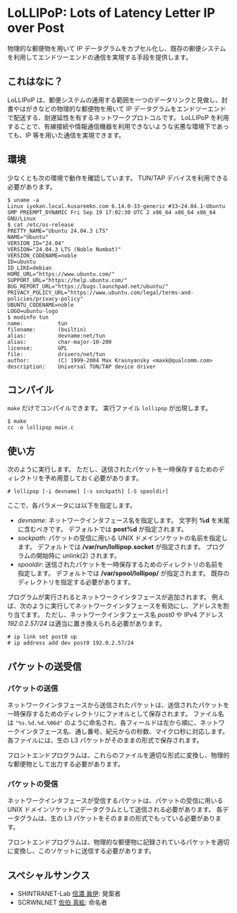 # LoLLIPoP: Lots of Latency Letter IP over Post

物理的な郵便物を用いて IP データグラムをカプセル化し、既存の郵便システムを利用してエンドツーエンドの通信を実現する手段を提供します。

## これはなに？

LoLLIPoP は、郵便システムの通用する範囲を一つのデータリンクと見做し、封書やはがきなどの物理的な郵便物を用いて IP データグラムをエンドツーエンドで配送する、耐遅延性を有するネットワークプロトコルです。
LoLLIPoP を利用することで、有線接続や情報通信機器を利用できないような劣悪な環境下であっても、IP 等を用いた通信を実現できます。

## 環境

少なくとも次の環境で動作を確認しています。
TUN/TAP デバイスを利用できる必要があります。

```console
$ uname -a
Linux iyokan.local.kusaremkn.com 6.14.0-33-generic #33~24.04.1-Ubuntu SMP PREEMPT_DYNAMIC Fri Sep 19 17:02:30 UTC 2 x86_64 x86_64 x86_64 GNU/Linux
$ cat /etc/os-release 
PRETTY_NAME="Ubuntu 24.04.3 LTS"
NAME="Ubuntu"
VERSION_ID="24.04"
VERSION="24.04.3 LTS (Noble Numbat)"
VERSION_CODENAME=noble
ID=ubuntu
ID_LIKE=debian
HOME_URL="https://www.ubuntu.com/"
SUPPORT_URL="https://help.ubuntu.com/"
BUG_REPORT_URL="https://bugs.launchpad.net/ubuntu/"
PRIVACY_POLICY_URL="https://www.ubuntu.com/legal/terms-and-policies/privacy-policy"
UBUNTU_CODENAME=noble
LOGO=ubuntu-logo
$ modinfo tun
name:           tun
filename:       (builtin)
alias:          devname:net/tun
alias:          char-major-10-200
license:        GPL
file:           drivers/net/tun
author:         (C) 1999-2004 Max Krasnyansky <maxk@qualcomm.com>
description:    Universal TUN/TAP device driver
```

## コンパイル

`make` だけでコンパイルできます。
実行ファイル `lollipop` が出現します。

```console
$ make
cc -o lollipop main.c
```

## 使い方

次のように実行します。
ただし、送信されたパケットを一時保存するためのディレクトリを予め用意しておく必要があります。

```console
# lollipop [-i devname] [-s sockpath] [-S spooldir]
```

ここで、各パラメータには以下を指定します。

- *devname*: ネットワークインタフェース名を指定します。
    文字列 **%d** を末尾に含むべきです。
    デフォルトでは **post%d** が指定されます。
- *sockpath*: パケットの受信に用いる UNIX ドメインソケットの名前を指定します。
    デフォルトでは **/var/run/lollipop.socket** が指定されます。
    プログラムの開始時に unlink(2) されます。
- *spooldir*: 送信されたパケットを一時保存するためのディレクトリの名前を指定します。
    デフォルトでは **/var/spool/lollipop/** が指定されます。
    既存のディレクトリを指定する必要があります。

プログラムが実行されるとネットワークインタフェースが追加されます。
例えば、次のように実行してネットワークインタフェースを有効にし、アドレスを割り当てます。
ただし、ネットワークインタフェース名 *post0* や IPv4 アドレス *192.0.2.57/24* は適当に置き換えられる必要があります。

```console
# ip link set post0 up
# ip address add dev post0 192.0.2.57/24
```

## パケットの送受信

### パケットの送信

ネットワークインタフェースから送信されたパケットは、送信されたパケットを一時保存するためのディレクトリにファオルとして保存されます。
ファイル名は `"%s.%d.%d.%06d"` のように命名され、各フィールドは左から順に、ネットワークインタフェース名、通し番号、紀元からの秒数、マイクロ秒に対応します。
各ファイルには、生の L3 パケットがそのままの形式で保存されます。

フロントエンドプログラムは、これらのファイルを適切な形式に変換し、物理的な郵便物として出力する必要があります。

### パケットの受信

ネットワークインタフェースが受信するパケットは、パケットの受信に用いる UNIX ドメインソケットにデータグラムとして送信される必要があります。
各データグラムは、生の L3 パケットをそのままの形式でもっている必要があります。

フロントエンドプログラムは、物理的な郵便物に記録されているパケットを適切に変換し、このソケットに送信する必要があります。

## スペシャルサンクス

- SHINTRANET-Lab [信濃 眞伊](https://github.com/Mai-Shinano): 発案者
- SCRWNLNET [佐伯 真紘](https://github.com/scrwnl): 命名者
